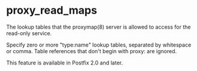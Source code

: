 # proxy_read_maps 


The lookup tables that the proxymap(8) server is allowed to
access for the read-only service.



Specify zero or more "type:name" lookup tables, separated by
whitespace or comma.
Table references that don't begin with proxy: are ignored.



This feature is available in Postfix 2.0 and later.



